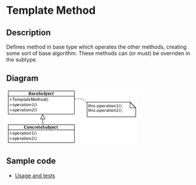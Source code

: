 # Template Method

## Description

Defines method in base type which operates the other methods, creating some sort of base algorithm. These methods can (or must) be overriden in the subtype.

## Diagram

![Template Method](templateMethod.png)

## Sample code

* [Usage and tests](./../../test/templateMethod-tests.js)